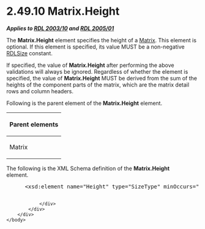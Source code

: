 <html dir="LTR" xmlns:mshelp="http://msdn.microsoft.com/mshelp" xmlns:ddue="http://ddue.schemas.microsoft.com/authoring/2003/5" xmlns:xlink="http://www.w3.org/1999/xlink" xmlns:tool="http://www.microsoft.com/tooltip">
    <head>
        <meta http-equiv="Content-Type" content="text/html; CHARSET=utf-8"></meta>
        <meta name="save" content="history"></meta>
        <title>2.49.10 Matrix.Height</title>
        <xml>
            <mshelp:toctitle title="2.49.10 Matrix.Height"></mshelp:toctitle>
            <mshelp:rltitle title="[MS-RDL]: Matrix.Height"></mshelp:rltitle>
            <mshelp:keyword index="A" term="298003d4-2df0-490d-86a4-7f91eb5d8841"></mshelp:keyword>
            <mshelp:attr name="DCSext.ContentType" value="open specification"></mshelp:attr>
            <mshelp:attr name="AssetID" value="298003d4-2df0-490d-86a4-7f91eb5d8841"></mshelp:attr>
            <mshelp:attr name="TopicType" value="kbRef"></mshelp:attr>
            <mshelp:attr name="DCSext.Title" value="[MS-RDL]: Matrix.Height" />
        </xml>
    </head>
    <body>
        <div id="header">
            <h1 class="heading">2.49.10 Matrix.Height</h1>
        </div>
        <div id="mainSection">
            <div id="mainBody">
                <div id="allHistory" class="saveHistory"></div>
                <div id="sectionSection0" class="section" name="collapseableSection">
                    

<p><b><i>Applies to </i></b><a href="a7e2ad00-07c8-4f6d-80ab-3ad55df7b233.html"><b><i>RDL 2003/10</i></b></a><b>
<i>and </i></b><a href="3ebe2912-4958-4832-b391-cad1f5e13338.html"><b><i>RDL 2005/01</i></b></a></p>

<p>The <b>Matrix.Height</b> element specifies the height of a <a href="25419c0a-c7c6-43d7-8ca5-1af842666dcb.html">Matrix</a>. This element is
optional. If this element is specified, its value MUST be a non-negative <a href="b40c092e-4fe5-4f7b-a0bf-c98df1361c90.html">RDLSize</a> constant.</p>

<p>If specified, the value of <b>Matrix.Height</b> after
performing the above validations will always be ignored. Regardless of whether
the element is specified, the value of <b>Matrix.Height</b> MUST be derived
from the sum of the heights of the component parts of the matrix, which are the
matrix detail rows and column headers.</p>

<p>Following is the parent element of the <b>Matrix.Height</b>
element.</p>

<table>
 <thead>
  <tr>
   <th>
   <p>Parent elements</p>
   </th>
  </tr>
 </thead>
 <tr>
  <td>
  <p>Matrix</p>
  </td>
 </tr>
</table>

<p>The following is the XML Schema definition of the <b>Matrix.Height</b>
element.           </p>

<dl>
<dd>
<div><pre> &lt;xsd:element name=&quot;Height&quot; type=&quot;SizeType&quot; minOccurs=&quot;0&quot; /&gt;
  
</pre></div>
</dd></dl>


                </div>
            </div>
        </div>
    </body>
</html>